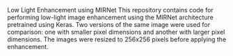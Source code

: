 Low Light Enhancement using MIRNet
This repository contains code for performing low-light image enhancement using the MIRNet architecture pretrained using Keras. Two versions of the same image were used for comparison: one with smaller pixel dimensions and another with larger pixel dimensions. The images were resized to 256x256 pixels before applying the enhancement.
